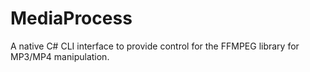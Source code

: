 # MediaProcess
A native C# CLI interface to provide control for the FFMPEG library for MP3/MP4 manipulation.
